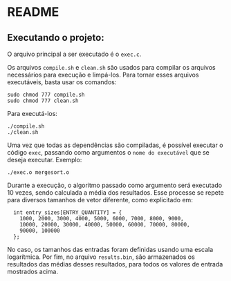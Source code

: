 # README

## Executando o projeto:

O arquivo principal a ser executado é o `exec.c`.

Os arquivos `compile.sh` e `clean.sh` são usados para compilar os arquivos necessários para execução e limpá-los. Para tornar esses arquivos executáveis, basta usar os comandos:
```
sudo chmod 777 compile.sh
sudo chmod 777 clean.sh
```
Para executá-los:
```
./compile.sh
./clean.sh
```

Uma vez que todas as dependências são compiladas, é possível executar o código `exec`, passando como argumentos o `nome do executável` que se deseja executar. 
Exemplo:
```
./exec.o mergesort.o
```

Durante a execução, o algoritmo passado como argumento será executado 10 vezes, sendo calculada a média dos resultados. Esse processe se repete para diversos tamanhos de vetor diferente, como explicitado em:
```
  int entry_sizes[ENTRY_QUANTITY] = {
    1000, 2000, 3000, 4000, 5000, 6000, 7000, 8000, 9000,
    10000, 20000, 30000, 40000, 50000, 60000, 70000, 80000, 
    90000, 100000
  };
```
No caso, os tamanhos das entradas foram definidas usando uma escala logarítmica.
Por fim, no arquivo `results.bin`, são armazenados os resultados das médias desses resultados, para todos os valores de entrada mostrados acima.
